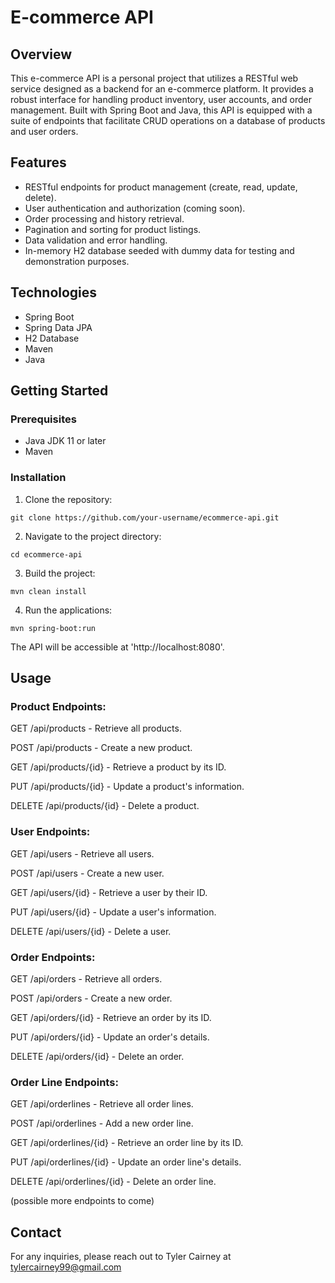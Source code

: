# E-commerce API 

## Overview

This e-commerce API is a personal project that utilizes a RESTful web service designed as a backend for an e-commerce platform. It provides a robust interface for handling product inventory, user accounts, and order management. Built with Spring Boot and Java, this API is equipped with a suite of endpoints that facilitate CRUD operations on a database of products and user orders.

## Features

- RESTful endpoints for product management (create, read, update, delete).
- User authentication and authorization (coming soon).
- Order processing and history retrieval.
- Pagination and sorting for product listings.
- Data validation and error handling.
- In-memory H2 database seeded with dummy data for testing and demonstration purposes.

## Technologies

- Spring Boot
- Spring Data JPA
- H2 Database
- Maven
- Java

## Getting Started

### Prerequisites

- Java JDK 11 or later
- Maven

### Installation

1. Clone the repository:
```
git clone https://github.com/your-username/ecommerce-api.git
```

2. Navigate to the project directory:
```
cd ecommerce-api
```

3. Build the project:
```
mvn clean install
```

4. Run the applications:
```
mvn spring-boot:run
```

The API will be accessible at 'http://localhost:8080'.

## Usage

### Product Endpoints:

GET /api/products - Retrieve all products.

POST /api/products - Create a new product.

GET /api/products/{id} - Retrieve a product by its ID.

PUT /api/products/{id} - Update a product's information.

DELETE /api/products/{id} - Delete a product.

### User Endpoints:

GET /api/users - Retrieve all users.

POST /api/users - Create a new user.

GET /api/users/{id} - Retrieve a user by their ID.

PUT /api/users/{id} - Update a user's information.

DELETE /api/users/{id} - Delete a user.

### Order Endpoints:

GET /api/orders - Retrieve all orders.

POST /api/orders - Create a new order.

GET /api/orders/{id} - Retrieve an order by its ID.

PUT /api/orders/{id} - Update an order's details.

DELETE /api/orders/{id} - Delete an order.

### Order Line Endpoints:

GET /api/orderlines - Retrieve all order lines.

POST /api/orderlines - Add a new order line.

GET /api/orderlines/{id} - Retrieve an order line by its ID.

PUT /api/orderlines/{id} - Update an order line's details.

DELETE /api/orderlines/{id} - Delete an order line.

(possible more endpoints to come)

## Contact

For any inquiries, please reach out to Tyler Cairney at tylercairney99@gmail.com
